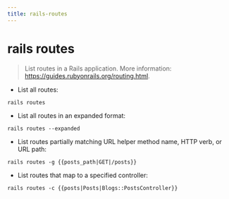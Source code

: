 ```yaml
---
title: rails-routes
---
```

# rails routes

> List routes in a Rails application.
> More information: <https://guides.rubyonrails.org/routing.html>.

- List all routes:

`rails routes`

- List all routes in an expanded format:

`rails routes --expanded`

- List routes partially matching URL helper method name, HTTP verb, or URL path:

`rails routes -g {{posts_path|GET|/posts}}`

- List routes that map to a specified controller:

`rails routes -c {{posts|Posts|Blogs::PostsController}}`
